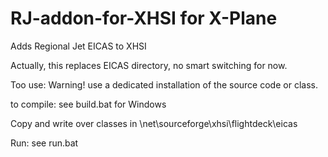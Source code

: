 # RJ-addon-for-XHSI for X-Plane
 

Adds Regional Jet EICAS to XHSI

Actually, this replaces EICAS directory, no smart switching for now.

Too use:
Warning! use a dedicated installation of the source code or class.

to compile: 
see build.bat for Windows

Copy and write over classes in \net\sourceforge\xhsi\flightdeck\eicas

Run: see run.bat
